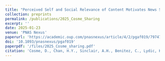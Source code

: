 ```yaml
---
title: "Perceived Self and Social Relevance of Content Motivates News Sharing Across Cultures and Topics"
collection: preprints
permalink: /publications/2025_Cosme_Sharing
excerpt: ''
date: 2025-01-23
venue: 'PNAS Nexus'
paperurl: 'https://academic.oup.com/pnasnexus/article/4/2/pgaf019/7974719'
doi: '10.1093/pnasnexus/pgaf019'
paperpdf: '/files/2025_Cosme_sharing.pdf'
citation: 'Cosme, D., Chan, H.Y., Sinclair, A.H., Benitez, C., Lydic, K., Martin, R., Resnick, A., Carreras-Tartak, J., Cooper, N., Paul, A.M., Koelle, D., McVay, J., Falk, E.B., & Scholz, C. Perceived self and social relevance of content motivates news sharing across cultures and topics. PNAS Nexus, 4(2), pgaf019 (2025). https://doi.org/10.1093/pnasnexus/pgaf019'
---
```

